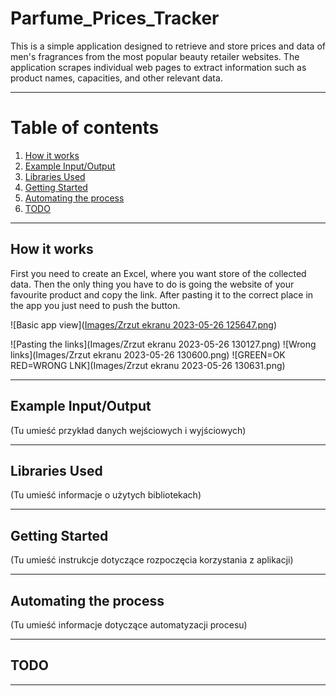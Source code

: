 # Parfume_Prices_Tracker
This is a simple application designed to retrieve and store prices and data of men's fragrances from the most popular beauty retailer websites. The application scrapes individual web pages to extract information such as product names, capacities, and other relevant data.

---
# Table of contents
1. [How it works](#how-it-works)
2. [Example Input/Output](#example-inputoutput)
3. [Libraries Used](#libraries-used)
4. [Getting Started](#getting-started)
5. [Automating the process](#automating-the-process)
6. [TODO](#todo)
---
## How it works
First you need to create an Excel, where you want store of the collected data. Then the only thing you have to do is going the website of your favourite product and copy the link. After pasting it to the correct place in the app you just need to push the button.

![Basic app view]([Images/Zrzut ekranu 2023-05-26 125647.png](https://github.com/mrowki35/Web_ScrapingandDataAnalysis/blob/main/Images/Zrzut%20ekranu%202023-05-26%20125647.png))

![Pasting the links](Images/Zrzut ekranu 2023-05-26 130127.png)
![Wrong links](Images/Zrzut ekranu 2023-05-26 130600.png)
![GREEN=OK RED=WRONG LNK](Images/Zrzut ekranu 2023-05-26 130631.png)

---

## Example Input/Output
(Tu umieść przykład danych wejściowych i wyjściowych)

---
## Libraries Used
(Tu umieść informacje o użytych bibliotekach)

---
## Getting Started
(Tu umieść instrukcje dotyczące rozpoczęcia korzystania z aplikacji)

---
## Automating the process
(Tu umieść informacje dotyczące automatyzacji procesu)

---
## TODO

---
